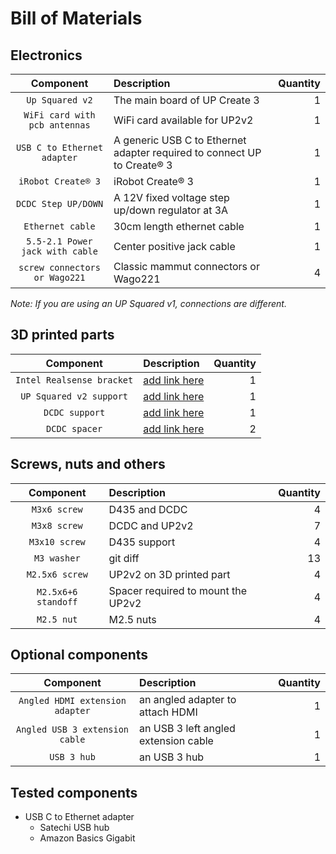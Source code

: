 # Bill of Materials

## Electronics

| Component | Description | Quantity |
| :---:         |     :---      |          ---: |
| `Up Squared v2`  | The main board of UP Create 3 | 1 |
| `WiFi card with pcb antennas` | WiFi card available for UP2v2 | 1 |
| `USB C to Ethernet adapter`  | A generic USB C to Ethernet adapter required to connect UP to Create® 3 | 1 |
| `iRobot Create® 3`  | iRobot Create® 3 | 1 |
| `DCDC Step UP/DOWN` | A 12V fixed voltage step up/down regulator at 3A | 1 |
| `Ethernet cable` | 30cm length ethernet cable | 1 |
| `5.5-2.1 Power jack with cable` | Center positive jack cable | 1 |
| `screw connectors or Wago221` | Classic mammut connectors or Wago221 | 4 |


*Note: If you are using an UP Squared v1, connections are different.*



## 3D printed parts

| Component | Description | Quantity |
| :---:         |     :---      |          ---: |
| `Intel Realsense bracket`  | [add link here]() | 1 |
| `UP Squared v2 support` | [add link here]() | 1 |
| `DCDC support` | [add link here]() | 1 |
| `DCDC spacer` | [add link here]() | 2 |



## Screws, nuts and others

| Component | Description | Quantity |
| :---:         |     :---      |          ---: |
| `M3x6 screw`  | D435 and DCDC | 4 |
| `M3x8 screw` | DCDC and UP2v2 | 7 |
| `M3x10 screw` | D435 support    | 4    |
| `M3 washer`   | git diff       | 13      |
| `M2.5x6 screw` | UP2v2 on 3D printed part | 4|
| `M2.5x6+6 standoff` | Spacer required to mount the UP2v2 | 4 |
| `M2.5 nut` | M2.5 nuts | 4 |


## Optional components

| Component | Description | Quantity |
| :---:         |     :---      |          ---: |
| `Angled HDMI extension adapter`  | an angled adapter to attach HDMI | 1 |
| `Angled USB 3 extension cable` | an USB 3 left angled extension cable | 1 |
| `USB 3 hub` | an USB 3 hub | 1 |



## Tested components

- USB C to Ethernet adapter
    - Satechi USB hub
    - Amazon Basics Gigabit










